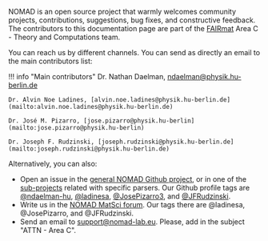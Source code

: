 

NOMAD is an open source project that warmly welcomes community projects, contributions, suggestions, bug fixes, and constructive feedback. The contributors to this documentation page are part of the [FAIRmat](https://www.fairmat-nfdi.eu/fairmat) Area C - Theory and Computations team.

You can reach us by different channels. You can send as directly an email to the main contributors list:

!!! info "Main contributors"
    Dr. Nathan Daelman, [ndaelman@physik.hu-berlin.de](mailto:ndaelman@physik.hu-berlin.de)

    Dr. Alvin Noe Ladines, [alvin.noe.ladines@physik.hu-berlin.de](mailto:alvin.noe.ladines@physik.hu-berlin.de)

    Dr. José M. Pizarro, [jose.pizarro@physik.hu-berlin](mailto:jose.pizarro@physik.hu-berlin)

    Dr. Joseph F. Rudzinski, [joseph.rudzinski@physik.hu-berlin.de](mailto:joseph.rudzinski@physik.hu-berlin.de)

Alternatively, you can also:

- Open an issue in the [general NOMAD Github project](https://github.com/nomad-coe/nomad), or in one of the [sub-projects](https://github.com/nomad-coe/nomad/tree/develop/dependencies/parsers) related with specific parsers. Our Github profile tags are [@ndaelman-hu](https://github.com/ndaelman-hu), [@ladinesa](https://github.com/ladinesa), [@JosePizarro3](https://github.com/JosePizarro3), and [@JFRudzinski](https://github.com/JFRudzinski).
- Write us in the [NOMAD MatSci forum](https://matsci.org/c/nomad/32). Our tags there are @ladinesa, @JosePizarro, and @JFRudzinski. 
- Send an email to [support@nomad-lab.eu](mailto:support@nomad-lab.eu). Please, add in the subject "ATTN - Area C".
